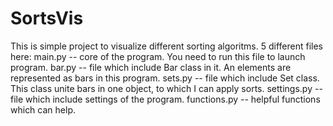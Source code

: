 # SortsVis
This is simple project to visualize different sorting algoritms.
5 different files here:
  main.py -- core of the program. You need to run this file to launch program.
  bar.py -- file which include Bar class in it. An elements are represented as bars in this program.
  sets.py -- file which include Set class. This class unite bars in one object, to which I can apply sorts.
  settings.py -- file which include settings of the program.
  functions.py -- helpful functions which can help.
  
  
